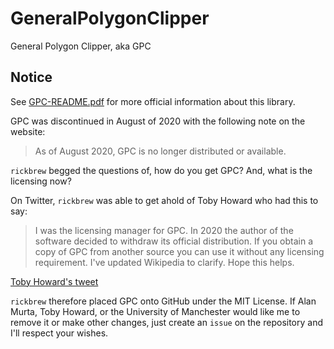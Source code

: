 # GeneralPolygonClipper
General Polygon Clipper, aka GPC

## Notice
See [GPC-README.pdf](./docs/GPC-README.pdf) for more official information about this library.

GPC was discontinued in August of 2020 with the following note on the website:

> As of August 2020, GPC is no longer distributed or available.

`rickbrew` begged the questions of, how do you get GPC? And, what is the licensing now?

On Twitter, `rickbrew` was able to get ahold of Toby Howard who had this to say:

> I was the licensing manager for GPC. In 2020 the author of the software decided to withdraw 
> its official distribution. If you obtain a copy of GPC from another source you can use it 
> without any licensing requirement. I've updated Wikipedia to clarify. Hope this helps.

[Toby Howard's tweet](https://twitter.com/tobyhoward/status/1473722153849786381)

`rickbrew` therefore placed GPC onto GitHub under the MIT License. If Alan Murta, Toby Howard, 
or the University of Manchester would like me to remove it or make other changes, just create an 
`issue` on the repository and I'll respect your wishes.
